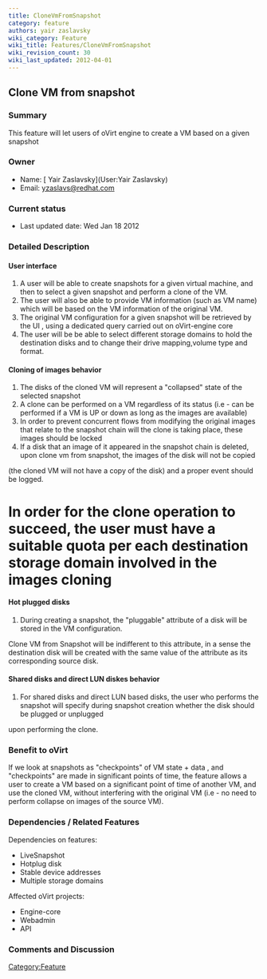 ```yaml
---
title: CloneVmFromSnapshot
category: feature
authors: yair zaslavsky
wiki_category: Feature
wiki_title: Features/CloneVmFromSnapshot
wiki_revision_count: 30
wiki_last_updated: 2012-04-01
---
```


## Clone VM from snapshot

### Summary

This feature will let users of oVirt engine to create a VM based on a given snapshot

### Owner

*   Name: [ Yair Zaslavsky](User:Yair Zaslavsky)
*   Email: <yzaslavs@redhat.com>

### Current status

*   Last updated date: Wed Jan 18 2012

### Detailed Description

#### User interface

1.  A user will be able to create snapshots for a given virtual machine, and then to select a given snapshot and perform a clone of the VM.
2.  The user will also be able to provide VM information (such as VM name) which will be based on the VM information of the original VM.
3.  The original VM configuration for a given snapshot will be retrieved by the UI , using a dedicated query carried out on oVirt-engine core
4.  The user will be be able to select different storage domains to hold the destination disks and to change their drive mapping,volume type and format.

#### Cloning of images behavior

1.  The disks of the cloned VM will represent a "collapsed" state of the selected snapshot
2.  A clone can be performed on a VM regardless of its status (i.e - can be performed if a VM is UP or down as long as the images are available)
3.  In order to prevent concurrent flows from modifying the original images that relate to the snapshot chain will the clone is taking place, these images should be locked
4.  If a disk that an image of it appeared in the snapshot chain is deleted, upon clone vm from snapshot, the images of the disk will not be copied

(the cloned VM will not have a copy of the disk) and a proper event should be logged.
# In order for the clone operation to succeed, the user must have a suitable quota per each destination storage domain involved in the images cloning

#### Hot plugged disks

1.  During creating a snapshot, the "pluggable" attribute of a disk will be stored in the VM configuration.

Clone VM from Snapshot will be indifferent to this attribute, in a sense the destination disk will be created with the same value
of the attribute as its corresponding source disk.

#### Shared disks and direct LUN diskes behavior

1.  For shared disks and direct LUN based disks, the user who performs the snapshot will specify during snapshot creation whether the disk should be plugged or unplugged

upon performing the clone.

### Benefit to oVirt

If we look at snapshots as "checkpoints" of VM state + data , and "checkpoints" are made in significant points of time, the feature allows a user to create a VM based on a significant point of time of another VM, and use the cloned VM, without interfering with the original VM (i.e - no need to perform collapse on images of the source VM).

### Dependencies / Related Features

Dependencies on features:

*   LiveSnapshot
*   Hotplug disk
*   Stable device addresses
*   Multiple storage domains

Affected oVirt projects:

*   Engine-core
*   Webadmin
*   API

### Comments and Discussion

<Category:Feature>
